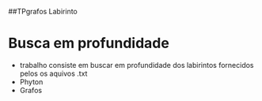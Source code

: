 ##TPgrafos Labirinto
# Busca em profundidade
* trabalho consiste em buscar em profundidade  dos labirintos fornecidos pelos os aquivos .txt
* Phyton
* Grafos
